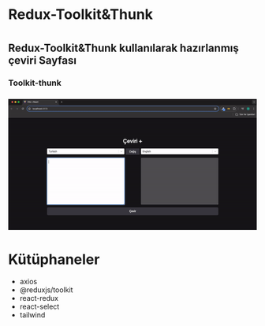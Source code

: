 <h1>Redux-Toolkit&Thunk<h1>

<h2>Redux-Toolkit&Thunk kullanılarak hazırlanmış çeviri Sayfası</h2>

<h3>Toolkit-thunk<h3>

<img src="toolkit-thunk-translate.gif"/>

# Kütüphaneler

- axios
- @reduxjs/toolkit
- react-redux
- react-select
- tailwind
